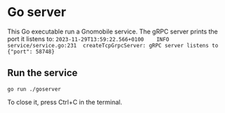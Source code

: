 # Go server

This Go executable run a Gnomobile service. The gRPC server prints the port it
listens to:
`2023-11-29T13:59:22.566+0100    INFO    service/service.go:231  createTcpGrpcServer: gRPC server listens to    {"port": 58748}`

## Run the service

`go run ./goserver`

To close it, press Ctrl+C in the terminal.
